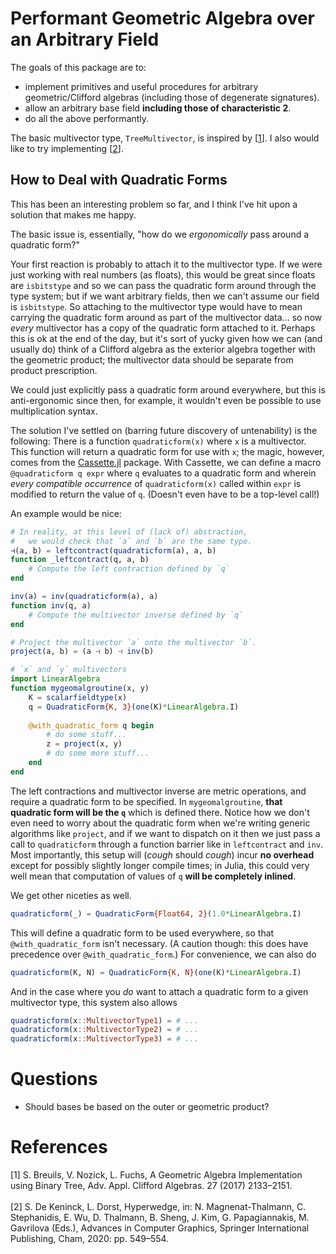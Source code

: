 # Performant Geometric Algebra over an Arbitrary Field

The goals of this package are to:
* implement primitives and useful procedures
    for arbitrary geometric/Clifford algebras
    (including those of degenerate signatures).
* allow an arbitrary base field __including those of characteristic 2__.
* do all the above performantly.

The basic multivector type, `TreeMultivector`,
  is inspired by [[1](#Breuils2017)].
I also would like to try implementing [[2](#DeKeninck2020)].

## How to Deal with Quadratic Forms
This has been an interesting problem so far,
  and I think I've hit upon a solution that makes me happy.

The basic issue is, essentially,
  "how do we _ergonomically_ pass around a quadratic form?"

Your first reaction is probably to attach it to the multivector type.
If we were just working with real numbers (as floats),
  this would be great since floats are `isbitstype`
  and so we can pass the quadratic form around through the type system;
  but if we want arbitrary fields,
  then we can't assume our field is `isbitstype`.
So attaching to the multivector type would have to mean
  carrying the quadratic form around as part of the multivector data...
  so now _every_ multivector has a copy of the quadratic form attached to it.
Perhaps this is ok at the end of the day,
  but it's sort of yucky given how we can (and usually do)
  think of a Clifford algebra as the exterior algebra
  together with the geometric product;
  the multivector data should be separate from product prescription.

We could just explicitly pass a quadratic form around everywhere,
  but this is anti-ergonomic since then, for example,
  it wouldn't even be possible to use multiplication syntax.

The solution I've settled on
  (barring future discovery of untenability)
  is the following:
There is a function `quadraticform(x)` where `x` is a multivector.
This function will return a quadratic form for use with `x`;
  the magic, however, comes from the
  [Cassette.jl](https://github.com/JuliaLabs/Cassette.jl)
  package.
With Cassette,
  we can define a macro `@quadraticform q expr`
  where `q` evaluates to a quadratic form
  and wherein _every compatible occurrence_
  of `quadraticform(x)` called within `expr`
  is modified to return the value of `q`.
(Doesn't even have to be a top-level call!)

An example would be nice:
```julia
# In reality, at this level of (lack of) abstraction,
#   we would check that `a` and `b` are the same type.
⊣(a, b) = leftcontract(quadraticform(a), a, b)
function _leftcontract(q, a, b)
    # Compute the left contraction defined by `q`
end

inv(a) = inv(quadraticform(a), a)
function inv(q, a)
    # Compute the multivector inverse defined by `q`
end

# Project the multivector `a` onto the multivector `b`.
project(a, b) = (a ⊣ b) ⊣ inv(b)

# `x` and `y` multivectors
import LinearAlgebra
function mygeomalgroutine(x, y)
    K = scalarfieldtype(x)
    q = QuadraticForm{K, 3}(one(K)*LinearAlgebra.I)
    
    @with_quadratic_form q begin
        # do some stuff...
        z = project(x, y)
        # do some more stuff...
    end
end
```
The left contractions and multivector inverse are metric operations,
  and require a quadratic form to be specified.
In `mygeomalgroutine`,
  __that quadratic form will be the `q`__ which is defined there.
Notice how we don't even need to worry about the quadratic form
  when we're writing generic algorithms like `project`,
  and if we want to dispatch on it
  then we just pass a call to `quadraticform` through a function barrier
  like in `leftcontract` and `inv`.
Most importantly,
  this setup will (_cough_ should _cough_) incur __no overhead__
  except for possibly slightly longer compile times;
  in Julia, this could very well mean that computation of values of `q`
  __will be completely inlined__.

We get other niceties as well.
```julia
quadraticform(_) = QuadraticForm{Float64, 2}(1.0*LinearAlgebra.I)
```
This will define a quadratic form to be used everywhere,
  so that `@with_quadratic_form` isn't necessary.
(A caution though: this does have precedence over `@with_quadratic_form`.)
For convenience, we can also do
```julia
quadraticform(K, N) = QuadraticForm{K, N}(one(K)*LinearAlgebra.I)
```
And in the case where you _do_
  want to attach a quadratic form to a given multivector type,
  this system also allows
```julia
quadraticform(x::MultivectorType1) = # ...
quadraticform(x::MultivectorType2) = # ...
quadraticform(x::MultivectorType3) = # ...
```

# Questions
* Should bases be based on the outer or geometric product?

# References
<a id="Breuils2017">
[1] S. Breuils, V. Nozick, L. Fuchs,
  A Geometric Algebra Implementation using Binary Tree,
  Adv. Appl. Clifford Algebras. 27 (2017) 2133–2151.
</a>
<br/><br/>
<a id="DeKeninck2020">
[2] S. De Keninck, L. Dorst, Hyperwedge,
  in: N. Magnenat-Thalmann, C. Stephanidis, E. Wu, D. Thalmann, B. Sheng,
  J. Kim, G. Papagiannakis, M. Gavrilova (Eds.),
  Advances in Computer Graphics,
  Springer International Publishing, Cham, 2020: pp. 549–554.
</a>

